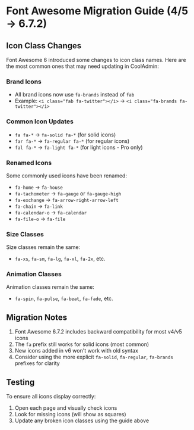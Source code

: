 # Font Awesome Migration Guide (4/5 → 6.7.2)

## Icon Class Changes

Font Awesome 6 introduced some changes to icon class names. Here are the most common ones that may need updating in CoolAdmin:

### Brand Icons
- All brand icons now use `fa-brands` instead of `fab`
- Example: `<i class="fab fa-twitter"></i>` → `<i class="fa-brands fa-twitter"></i>`

### Common Icon Updates
- `fa fa-*` → `fa-solid fa-*` (for solid icons)
- `far fa-*` → `fa-regular fa-*` (for regular icons)
- `fal fa-*` → `fa-light fa-*` (for light icons - Pro only)

### Renamed Icons
Some commonly used icons have been renamed:
- `fa-home` → `fa-house`
- `fa-tachometer` → `fa-gauge` or `fa-gauge-high`
- `fa-exchange` → `fa-arrow-right-arrow-left`
- `fa-chain` → `fa-link`
- `fa-calendar-o` → `fa-calendar`
- `fa-file-o` → `fa-file`

### Size Classes
Size classes remain the same:
- `fa-xs`, `fa-sm`, `fa-lg`, `fa-xl`, `fa-2x`, etc.

### Animation Classes
Animation classes remain the same:
- `fa-spin`, `fa-pulse`, `fa-beat`, `fa-fade`, etc.

## Migration Notes

1. Font Awesome 6.7.2 includes backward compatibility for most v4/v5 icons
2. The `fa` prefix still works for solid icons (most common)
3. New icons added in v6 won't work with old syntax
4. Consider using the more explicit `fa-solid`, `fa-regular`, `fa-brands` prefixes for clarity

## Testing

To ensure all icons display correctly:
1. Open each page and visually check icons
2. Look for missing icons (will show as squares)
3. Update any broken icon classes using the guide above
